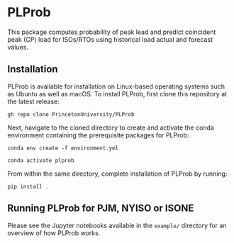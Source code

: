 # PLProb #

This package computes probability of peak lead and predict coincident peak (CP) load for ISOs/RTOs
using historical load actual and forecast values.



## Installation ##

PLProb is available for installation on Linux-based operating systems such as Ubuntu as well as macOS. To install
PLProb, first clone this repository at the latest release:

```gh repo clone PrincetonUniversity/PLProb```

Next, navigate to the cloned directory to create and activate the conda environment containing the prerequisite
packages for PLProb:

```conda env create -f environment.yml```

```conda activate plprob```

From within the same directory, complete installation of PLProb by running:

```pip install .```


## Running PLProb for PJM, NYISO or ISONE ##
Please see the Jupyter notebooks available in the `example/` directory for an overview of how PLProb works.
